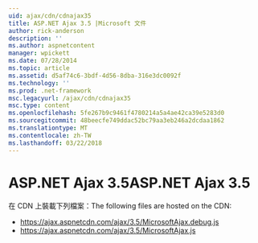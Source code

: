 ```yaml
---
uid: ajax/cdn/cdnajax35
title: ASP.NET Ajax 3.5 |Microsoft 文件
author: rick-anderson
description: ''
ms.author: aspnetcontent
manager: wpickett
ms.date: 07/28/2014
ms.topic: article
ms.assetid: d5af74c6-3bdf-4d56-8dba-316e3dc0092f
ms.technology: ''
ms.prod: .net-framework
msc.legacyurl: /ajax/cdn/cdnajax35
msc.type: content
ms.openlocfilehash: 5fe267b9c9461f4780214a5a4ae42ca39e5283d0
ms.sourcegitcommit: 48beecfe749ddac52bc79aa3eb246a2dcdaa1862
ms.translationtype: MT
ms.contentlocale: zh-TW
ms.lasthandoff: 03/22/2018
---
```

<a name="aspnet-ajax-35"></a><span data-ttu-id="6aa81-102">ASP.NET Ajax 3.5</span><span class="sxs-lookup"><span data-stu-id="6aa81-102">ASP.NET Ajax 3.5</span></span>
====================
<span data-ttu-id="6aa81-103">在 CDN 上裝載下列檔案：</span><span class="sxs-lookup"><span data-stu-id="6aa81-103">The following files are hosted on the CDN:</span></span>

- https://ajax.aspnetcdn.com/ajax/3.5/MicrosoftAjax.debug.js
- https://ajax.aspnetcdn.com/ajax/3.5/MicrosoftAjax.js
